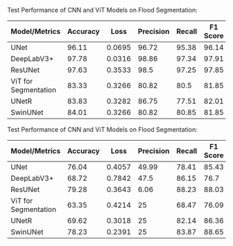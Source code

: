 Test Performance of CNN and ViT Models on Flood Segmentation:

Model/Metrics           |   Accuracy     |      Loss	   |      Precision  |	  Recall   |	  F1 Score  |    MeanIoU   |   Dice coefficient	 |
------------------------|----------------|---------------|-----------------|-------------|--------------|--------------|---------------------|
UNet	                  |      96.11	   |    0.0695     |      	96.72	   |   95.38     |	   96.14	  |     49.99	   |       94.14         |
DeepLabV3+	            |      97.78     |    0.0316	   |       98.86     |	 97.34	   |    97.91	    |     47.52	   |      97.27          |
ResUNet	                |      97.63     |	  0.3533     |	     98.5      |	 97.25     |	  97.85     |	    35.33    |	    97.01          |
ViT for Segmentation	  |      83.33     |	  0.3266     |	    80.82      |	  80.5     | 	  81.85     |	    25       |	    70.64          |
UNetR	                  |      83.83     |	  0.3282     |  	  86.75	     |    77.51	   |    82.01     |	    25	     |      72.79          |
SwinUNet	              |      84.01     |  	0.3266	   |      80.82	     |    80.85	   |    81.85	    |      25	     |      73.2           |




Test Performance of CNN and ViT Models on Flood Segmentation:

Model/Metrics           |   Accuracy     |      Loss	   |      Precision  |	  Recall   |	  F1 Score  |    MeanIoU |   Dice coefficient	|
------------------------|----------------|---------------|-----------------|-------------|--------------|------------|--------------------|
UNet	                  |   76.04	       |     0.4057	   |     49.99	     |    78.41	   |   85.43	    |    86.71   |     85.88	        |
DeepLabV3+	            |   68.72	       |     0.7842	   |     47.5	       |    86.15	   |   76.7	      |    86.15   |     83.98	        |
ResUNet	                |   79.28	       |     0.3643	   |     6.06	       |    88.23	   |   88.03      |	   82.2    |     89.04          |
ViT for Segmentation	  |   63.35	       |     0.4214    |	    25	       |    68.47	   |   76.09	    |    80.26   |     78.83          |	
UNetR	                  |   69.62	       |     0.3018	   |      25	       |    82.14	   |   86.36	    |    84.81	 |     87.27	        |
SwinUNet	              |   78.23	       |     0.2391	   |       25	       |    83.87	   |   88.65	    |    88.94   |     89.11          |	


